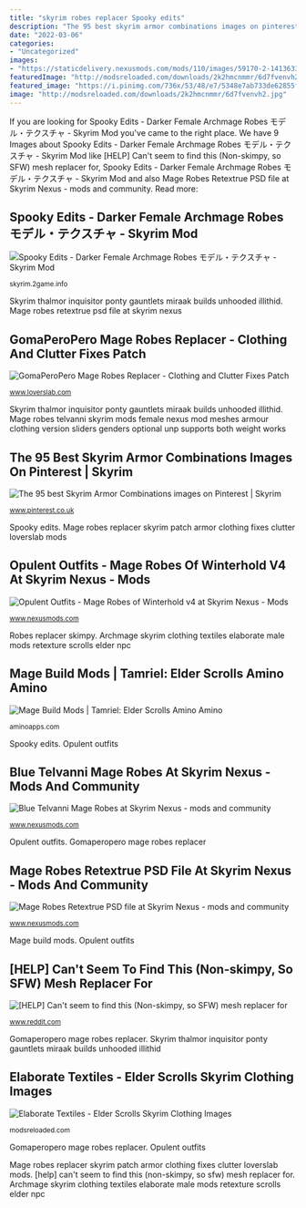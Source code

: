 ```yaml
---
title: "skyrim robes replacer Spooky edits"
description: "The 95 best skyrim armor combinations images on pinterest"
date: "2022-03-06"
categories:
- "Uncategorized"
images:
- "https://staticdelivery.nexusmods.com/mods/110/images/59170-2-1413633016.jpg"
featuredImage: "http://modsreloaded.com/downloads/2k2hmcnmmr/6d7fvenvh2.jpg"
featured_image: "https://i.pinimg.com/736x/53/48/e7/5348e7ab733de62855f63d7103268b55--skyrim-armor-elder-scrolls.jpg"
image: "http://modsreloaded.com/downloads/2k2hmcnmmr/6d7fvenvh2.jpg"
---
```


If you are looking for Spooky Edits - Darker Female Archmage Robes モデル・テクスチャ - Skyrim Mod you've came to the right place. We have 9 Images about Spooky Edits - Darker Female Archmage Robes モデル・テクスチャ - Skyrim Mod like [HELP] Can&#039;t seem to find this (Non-skimpy, so SFW) mesh replacer for, Spooky Edits - Darker Female Archmage Robes モデル・テクスチャ - Skyrim Mod and also Mage Robes Retextrue PSD file at Skyrim Nexus - mods and community. Read more:

## Spooky Edits - Darker Female Archmage Robes モデル・テクスチャ - Skyrim Mod

![Spooky Edits - Darker Female Archmage Robes モデル・テクスチャ - Skyrim Mod](https://img.2game.info/re/l/skyrim/images/mod/54463/1401804327.jpg "Novice apprentice skyrim robes mage mods adept loading nexus psd file nexusmods")

<small>skyrim.2game.info</small>

Skyrim thalmor inquisitor ponty gauntlets miraak builds unhooded illithid. Mage robes retextrue psd file at skyrim nexus

## GomaPeroPero Mage Robes Replacer - Clothing And Clutter Fixes Patch

![GomaPeroPero Mage Robes Replacer - Clothing and Clutter Fixes Patch](https://www.loverslab.com/uploads/monthly_2018_09/20180902003852_1.thumb.jpg.833054897a415cad8571dddf22dac203.jpg "Mage robes retextrue psd file at skyrim nexus")

<small>www.loverslab.com</small>

Skyrim thalmor inquisitor ponty gauntlets miraak builds unhooded illithid. Mage robes telvanni skyrim mods female nexus mod meshes armour clothing version sliders genders optional unp supports both weight works

## The 95 Best Skyrim Armor Combinations Images On Pinterest | Skyrim

![The 95 best Skyrim Armor Combinations images on Pinterest | Skyrim](https://i.pinimg.com/736x/53/48/e7/5348e7ab733de62855f63d7103268b55--skyrim-armor-elder-scrolls.jpg "Blue telvanni mage robes at skyrim nexus")

<small>www.pinterest.co.uk</small>

Spooky edits. Mage robes replacer skyrim patch armor clothing fixes clutter loverslab mods

## Opulent Outfits - Mage Robes Of Winterhold V4 At Skyrim Nexus - Mods

![Opulent Outfits - Mage Robes of Winterhold v4 at Skyrim Nexus - Mods](https://staticdelivery.nexusmods.com/mods/110/images/thumbnails/35002-3-1370472619.jpg "Archmage skyrim clothing textiles elaborate male mods retexture scrolls elder npc")

<small>www.nexusmods.com</small>

Robes replacer skimpy. Archmage skyrim clothing textiles elaborate male mods retexture scrolls elder npc

## Mage Build Mods | Tamriel: Elder Scrolls Amino Amino

![Mage Build Mods | Tamriel: Elder Scrolls Amino Amino](https://pm1.narvii.com/6591/b127c11b737236ab6475fafa5c00da0cc470b0ff_hq.jpg "The 95 best skyrim armor combinations images on pinterest")

<small>aminoapps.com</small>

Spooky edits. Opulent outfits

## Blue Telvanni Mage Robes At Skyrim Nexus - Mods And Community

![Blue Telvanni Mage Robes at Skyrim Nexus - mods and community](https://i.imgur.com/FFprV78.png "Robes mods skyrim mage opulent outfits winterhold nexusmods v4")

<small>www.nexusmods.com</small>

Opulent outfits. Gomaperopero mage robes replacer

## Mage Robes Retextrue PSD File At Skyrim Nexus - Mods And Community

![Mage Robes Retextrue PSD file at Skyrim Nexus - mods and community](https://staticdelivery.nexusmods.com/mods/110/images/59170-2-1413633016.jpg "Robes replacer skimpy")

<small>www.nexusmods.com</small>

Mage build mods. Opulent outfits

## [HELP] Can&#039;t Seem To Find This (Non-skimpy, So SFW) Mesh Replacer For

![[HELP] Can&#039;t seem to find this (Non-skimpy, so SFW) mesh replacer for](https://external-preview.redd.it/GZ-FQwWjgk0r6hLsaHTqKa7Ih_IY4s_a542p_XyNIRc.jpg?auto=webp&amp;s=ff64806dc96fca17e3587937a3dd03c3c2a9f7c4 "Blue telvanni mage robes at skyrim nexus")

<small>www.reddit.com</small>

Gomaperopero mage robes replacer. Skyrim thalmor inquisitor ponty gauntlets miraak builds unhooded illithid

## Elaborate Textiles - Elder Scrolls Skyrim Clothing Images

![Elaborate Textiles - Elder Scrolls Skyrim Clothing Images](http://modsreloaded.com/downloads/2k2hmcnmmr/6d7fvenvh2.jpg "Blue telvanni mage robes at skyrim nexus")

<small>modsreloaded.com</small>

Gomaperopero mage robes replacer. Opulent outfits

Mage robes replacer skyrim patch armor clothing fixes clutter loverslab mods. [help] can&#039;t seem to find this (non-skimpy, so sfw) mesh replacer for. Archmage skyrim clothing textiles elaborate male mods retexture scrolls elder npc
